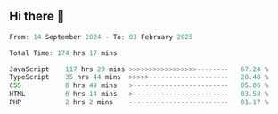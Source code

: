 ## Hi there 👋
<!--START_SECTION:Muni-->

```Javascript
From: 14 September 2024 - To: 03 February 2025

Total Time: 174 hrs 17 mins

JavaScript    117 hrs 20 mins >>>>>>>>>>>>>>>>>--------   67.24 %
TypeScript    35 hrs 44 mins  >>>>>--------------------   20.48 %
CSS           8 hrs 49 mins   >------------------------   05.06 %
HTML          6 hrs 14 mins   >------------------------   03.58 %
PHP           2 hrs 2 mins    -------------------------   01.17 %
```

<!--END_SECTION:Muni-->
